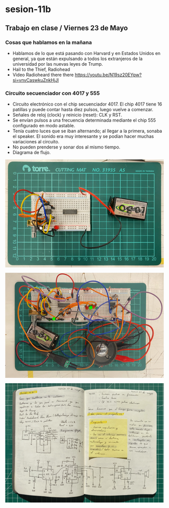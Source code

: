 # sesion-11b

## Trabajo en clase / Viernes 23 de Mayo

### Cosas que hablamos en la mañana

- Hablamos de lo que está pasando con Harvard y en Estados Unidos en general, ya que están expulsando a todos los extranjeros de la universidad por las nuevas leyes de Trump.
- Hail to the Thief, Radiohead
- Video Radioheard there there <https://youtu.be/N19sz20EYpw?si=vnvCaswkuZnkHjJl>

### Circuito secuenciador con 4017 y 555

- Circuito electrónico con el chip secuenciador 4017. El chip 4017 tiene 16 patillas y puede contar hasta diez pulsos, luego vuelve a comenzar.
- Señales de reloj (clock) y reinicio (reset): CLK y RST.
- Se envían pulsos a una frecuencia determinada mediante el chip 555 configurado en modo astable.
- Tenía cuatro luces que se iban alternando; al llegar a la primera, sonaba el speaker. El sonido era muy interesante y se podían hacer muchas variaciones al circuito.
- No pueden prenderse y sonar dos al mismo tiempo.
- Diagrama de flujo.

![Foto del circuito en la protoboard](./archivos/tme-sesion11b-circuito01.jpeg)

![Foto del circuito en la protoboard](./archivos/tme-sesion11b--circuito02.jpeg)

![Foto de los apuntes de mi bitácora](./archivos/tme-sesion11b-bitacora.jpeg)
